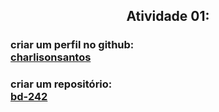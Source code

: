 <h2 align="center">Atividade 01:
  
<h3>criar um perfil no github:<br>
<a href = "https://github.com/charlisonsantos">charlisonsantos</a>

<h3>criar um repositório:<br>
<a href = "">bd-242</a>
